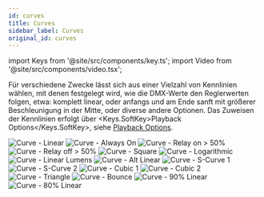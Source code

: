 ```yaml
---
id: curves
title: Curves
sidebar_label: Curves
original_id: curves
---
```


import Keys from '@site/src/components/key.ts';
import Video from '@site/src/components/video.tsx';

Für verschiedene Zwecke lässt sich aus einer Vielzahl von Kennlinien
wählen, mit denen festgelegt wird, wie die DMX-Werte den Reglerwerten
folgen, etwa: komplett linear, oder anfangs und am Ende sanft mit
größerer Beschleunigung in der Mitte, oder diverse andere Optionen. Das
Zuweisen der Kennlinien erfolgt über <Keys.SoftKey>Playback Options</Keys.SoftKey>, siehe [Playback
Options](../cues/playback-options.md).

![Curve - Linear](/docs/images/Curve-Linear.png)
![Curve - Always On](/docs/images/Curve-Always-On.png)
![Curve - Relay on > 50%](/docs/images/Curve-Relay-on-50.png)
![Curve - Relay off > 50%](/docs/images/Curve-Relay-off-50.png)
![Curve - Square](/docs/images/Curve-Square.png)
![Curve - Logarithmic](/docs/images/Curve-Logarithmic.png)
![Curve - Linear Lumens](/docs/images/Curve-Linear-Lumens.png)
![Curve - Alt Linear](/docs/images/Curve-Alt-Linear.png)
![Curve - S-Curve 1](/docs/images/Curve-S-Curve-1.png)
![Curve - S-Curve 2](/docs/images/Curve-S-Curve-2.png)
![Curve - Cubic 1](/docs/images/Curve-Cubic-1.png)
![Curve - Cubic 2](/docs/images/Curve-Cubic-2.png)
![Curve - Triangle](/docs/images/Curve-Triangle.png)
![Curve - Bounce](/docs/images/Curve-Bounce.png)
![Curve - 90% Linear](/docs/images/Curve-90-Linear.png)
![Curve - 80% Linear](/docs/images/Curve-80-Linear.png)
